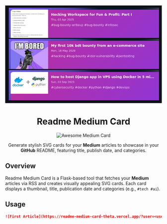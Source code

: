 <div align="center">

![Demo](./public/demo.png)

# Readme Medium Card

![Awesome Medium Card](https://img.shields.io/badge/Awesome-Medium%20Card-blueviolet?style=flat-square)

Generate stylish SVG cards for your **Medium** articles to showcase in your **GitHub** README, featuring title, publish date, and categories.

</div>

## Overview

Readme Medium Card is a Flask-based tool that fetches your **Medium** articles via RSS and creates visually appealing SVG cards. Each card displays a thumbnail, title, publication date and categories (e.g., `#tech #ai`).

## Usage

```markdown
![First Article](https://readme-medium-card-theta.vercel.app/?user=<username>&index=<index>)
```